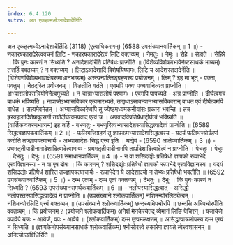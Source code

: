 ```yaml
---
index: 6.4.120
sutra: अत एकहल्मध्येऽनादेशादेर्लिटि

---
```

 अत एकहल्मध्येऽनादेशादेर्लिटि (3118) (एत्वाधिकरणम्) (6588 उपसंख्यानवार्तिकम् ॥ 1 ॥) - णकारषकारादेरेत्ववचनं लिटि - णकारषकारादेरेत्वं लिटि वक्तव्यम् । नेमतुः । नेमुः । सेहे । सेहाते । सेहिरे । किं पुनः कारणं न सिध्यति ? अनादेशादेरिति प्रतिषेधः प्राप्नोति ॥ (विशेष्यविशेषणभावेनेष्टसाधकं भाष्यम्) तत्तर्हि वक्तव्यम् ? न वक्तव्यम् । लिटाऽत्रादेशादिं विशेषयिष्यामः, लिटि य आदेशस्तदादेर्नेति ॥ (विशेषणविशेष्यभावाक्षेपसमाधानभाष्यम्) अस्त्यन्यल्लिड्ग्रहणस्य प्रयोजनम् । किम् ? इह मा भूत् - पक्ता, पक्तुम् । नैतदस्ति प्रयोजनम् । क्ङितीति वर्तते । एवमपि पक्वः पक्ववानित्यत्र प्राप्नोति । अभ्यासलोपसन्नियोगेनैत्वमुच्यते । न चात्राभ्यासलोपं पश्यामः । एवमपि पापच्यते - अत्र प्राप्नोति । दीर्घत्वमत्र बाधकं भविष्यति । नाप्राप्तेऽभ्यासविकार एत्वमारभ्यते, तद्यथाऽसावन्यानभ्यासविकारान् बाधत एवं दीर्घत्वमपि बाधेत । सत्यमेवमेतत् । अभ्यासविकारेष्वपि तु ज्येष्ठमध्यमकनीयांसः प्रकारा भवन्ति । तत्र ह्रस्वहलादिशेषावुत्सर्गौ तयोर्दीर्घत्वमपवाद एत्वं च । अपवादविप्रतिषेधाद्दीर्घत्वं भविष्यति ॥ (वार्तिकावतरणभाष्यम्) इह तर्हि - बभणतुः - बभणुरित्यभ्यासादेशस्यासिद्धत्वादेत्वं प्राप्नोति ॥ (6589 सिद्धत्वज्ञापकवार्तिकम् ॥ 2 ॥) - फलिभजिग्रहणं तु ज्ञापकमभ्यासादेशसिद्धत्वस्य - यदयं फलिभज्योर्ग्रहणं करोति तज्ज्ञापयत्याचार्यः - अभ्यासादेशः सिद्ध एत्त्व इति । यद्येवं -  (6590 आक्षेपवार्तिकम् ॥ 3 ॥) - प्रथमतृतीयादीनामादेशादित्वादेत्वाभावः - प्रथमतृतीयादीनामपि तर्ह्यादेशादित्वादेत्वं न प्राप्नोति । पेचतुः । पेचुः । देभतुः । देभुः ॥ (6591 समाधानवार्तिकम् ॥ 4 ॥) - न वा शसिदद्योः प्रतिषेधो ज्ञापको रूपाभेदे एत्त्वविज्ञानस्य - न वा एष दोषः । किं कारणम् ? शसिदद्योः प्रतिषेधो ज्ञापको रूपाभेदे एत्त्वविज्ञानस्य । यदयं शसिदद्योः प्रतिषेधं शास्ति तज्ज्ञापयत्याचार्यः - रूपाभेदेन ये आदेशादयो न तेभ्यः प्रतिषेधो भवतीति ॥ (6592 उपसंख्यानवार्तिकम् ॥ 5 ॥) - दम्भ एत्वम् - दम्भ एत्वं वक्तव्यम् । देभतुः । देभुः । किं पुनः कारणं न सिध्यति ? (6593 उपसंख्यानसमर्थकवार्तिकम् ॥ 6 ॥) - नलोपस्यासिद्धत्वात् - असिद्धो नलोपस्तस्यासिद्धत्वादेत्वं न प्राप्नोति ॥ (उपसंख्याने श्लोकवार्तिकम्) नशिमन्योरलिट्येत्वम् । नशिमन्योरलिटि एत्त्वं वक्तव्यम् ॥ (उपसंख्याने श्लोकवार्तिकम्) छन्दस्यमिपचोरपि ॥ छन्दसि अमिपचोरपीति वक्तव्यम् । किं प्रयोजनम् ? (प्रयोजने श्लोकवार्तिकम्) अनेशं मेनकेत्येतद् व्येमानं लिङि पेचिरन् ॥ यजायेजे वपावेपे यजः - आयेजे, वपः - आवेपे ॥ (श्लोकवार्तिकम्) दम्भ एत्वमलक्षणम् ॥ असिद्धत्वान्नलोपस्य दम्भ एत्त्वं न सिध्यति ॥ (ज्ञापकेनोपसंख्यानसाधकं श्लोकवार्तिकम्) श्नोसोरत्त्वे तकारेण ज्ञायते त्वेत्त्वशासनम् ॥ अनित्योऽयंविधिरिति ॥ 